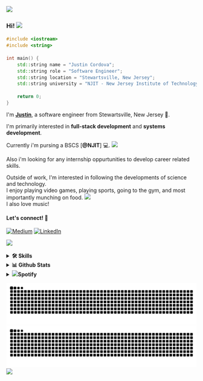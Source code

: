 <img src="https://user-images.githubusercontent.com/73097560/115834477-dbab4500-a447-11eb-908a-139a6edaec5c.gif"><br>
### Hi! <img src="https://emojis.slackmojis.com/emojis/images/1643514974/10003/catjam.gif?1643514974" width="25"/>

```c++
#include <iostream>
#include <string>

int main() {
    std::string name = "Justin Cordova";
    std::string role = "Software Engineer";
    std::string location = "Stewartsville, New Jersey";
    std::string university = "NJIT - New Jersey Institute of Technology";

    return 0;
}
```

I'm [**Justin**](https://justincordova.pages.dev/), a software engineer from Stewartsville, New Jersey 📍.

I'm primarily interested in **full-stack development** and **systems development**. 

Currently i'm pursing a BSCS [**@NJIT**] 💻. 
<img src="https://emojis.slackmojis.com/emojis/images/1687735546/66769/smart.gif?1687735546" width="25"/>

Also i'm looking for any internship oppurtunities to develop career related skills.

Outside of work, I'm interested in following the developments of science and technology. 
<br/>
I enjoy playing video games, playing sports, going to the gym, and most importantly munching on food. 
<img src="https://emojis.slackmojis.com/emojis/images/1729830647/102659/smellingyouq.gif?1729830647" width="25"/>
<br/>
I also love music!

#### Let's connect! 📌

[<img alt="Medium" src="https://img.shields.io/badge/Medium-%23000000.svg?&style=for-the-badge&logo=Medium&logoColor=white" />](https://medium.com/@justinavodroc)
[<img alt="LinkedIn" src="https://img.shields.io/badge/LinkedIn-%230E76A8.svg?&style=for-the-badge&logo=LinkedIn&logoColor=white" />](https://www.linkedin.com/in/justinalolorcordova/)

<img src="https://user-images.githubusercontent.com/73097560/115834477-dbab4500-a447-11eb-908a-139a6edaec5c.gif"><br>

<details>
<summary><b>🛠️ Skills</b></summary>
<div>

[![My Skills](https://skillicons.dev/icons?i=html,css,js,bootstrap,cpp,c,java,python,php)](https://skillicons.dev)

</div>
   
<summary><b>🎯 Learning</b></summary>
<div>
  
[![Learning](https://skillicons.dev/icons?i=htmx,go,react,nextjs,dart,flutter,rust)](https://skillicons.dev)
  
</div>
</details>

</details>

<details>
  <summary><b>📊 Github Stats</b></summary>

<h6 align="center">

![](http://github-profile-summary-cards.vercel.app/api/cards/profile-details?username=JustinCordova&theme=aura_dark)
![JustinCordova's Top Languages](https://github-readme-stats.vercel.app/api/top-langs/?username=JustinCordova&theme=dracula&show_icons=true&hide_border=false&layout=compact)
![JustinCordova's Stats](https://github-readme-stats.vercel.app/api?username=JustinCordova&theme=dracula&show_icons=true&hide_border=false&count_private=true)
![JustinCordova's Streak](https://github-readme-streak-stats.herokuapp.com/?user=JustinCordova&theme=dracula&hide_border=false)


</h6>
</details>
<details>
  <summary><img src="https://emojis.slackmojis.com/emojis/images/1643514045/41/spotify.png?1643514045" width="20"/><strong>Spotify</strong></summary>
   <strong><a href="<a href="https://open.spotify.com/user/justinavodroc?si=c4e94f666b454f3b" target="_blank">My Profile</a></strong>
   <h6 align="center">

![spotify-github-profile](https://spotify-github-profile.kittinanx.com/api/view?uid=justinavodroc&cover_image=true&theme=default&show_offline=false&background_color=121212&interchange=false)

</h6>
</details>

![GitHub Contribution Grid Snake Animation (Dark Mode)](https://raw.githubusercontent.com/JustinCordova/justincordova/output/github-contribution-grid-snake-dark.svg#gh-dark-mode-only)
![GitHub Contribution Grid Snake Animation (Light Mode)](https://raw.githubusercontent.com/JustinCordova/justincordova/output/github-contribution-grid-snake.svg#gh-light-mode-only)
<img src="https://user-images.githubusercontent.com/73097560/115834477-dbab4500-a447-11eb-908a-139a6edaec5c.gif">
